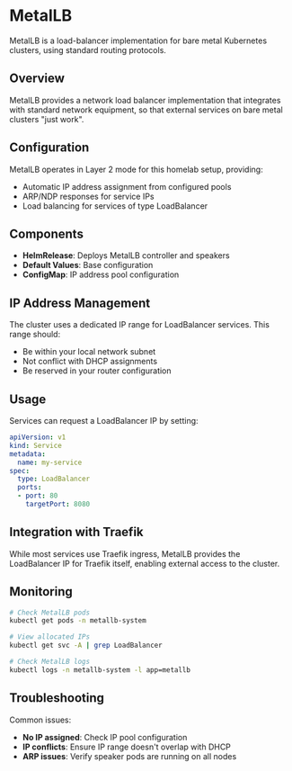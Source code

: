 # MetalLB

MetalLB is a load-balancer implementation for bare metal Kubernetes clusters, using standard routing protocols.

## Overview

MetalLB provides a network load balancer implementation that integrates with standard network equipment, so that external services on bare metal clusters "just work".

## Configuration

MetalLB operates in Layer 2 mode for this homelab setup, providing:
- Automatic IP address assignment from configured pools
- ARP/NDP responses for service IPs
- Load balancing for services of type LoadBalancer

## Components

- **HelmRelease**: Deploys MetalLB controller and speakers
- **Default Values**: Base configuration
- **ConfigMap**: IP address pool configuration

## IP Address Management

The cluster uses a dedicated IP range for LoadBalancer services. This range should:
- Be within your local network subnet
- Not conflict with DHCP assignments
- Be reserved in your router configuration

## Usage

Services can request a LoadBalancer IP by setting:
```yaml
apiVersion: v1
kind: Service
metadata:
  name: my-service
spec:
  type: LoadBalancer
  ports:
  - port: 80
    targetPort: 8080
```

## Integration with Traefik

While most services use Traefik ingress, MetalLB provides the LoadBalancer IP for Traefik itself, enabling external access to the cluster.

## Monitoring

```bash
# Check MetalLB pods
kubectl get pods -n metallb-system

# View allocated IPs
kubectl get svc -A | grep LoadBalancer

# Check MetalLB logs
kubectl logs -n metallb-system -l app=metallb
```

## Troubleshooting

Common issues:
- **No IP assigned**: Check IP pool configuration
- **IP conflicts**: Ensure IP range doesn't overlap with DHCP
- **ARP issues**: Verify speaker pods are running on all nodes